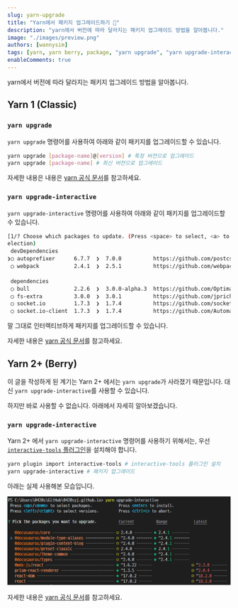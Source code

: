 ```yaml
---
slug: yarn-upgrade
title: "Yarn에서 패키지 업그레이드하기 🧶"
description: "yarn에서 버전에 따라 달라지는 패키지 업그레이드 방법을 알아봅니다."
image: "./images/preview.png"
authors: [wannysim]
tags: [yarn, yarn berry, package, "yarn upgrade", "yarn upgrade-interactive"]
enableComments: true
---
```


yarn에서 버전에 따라 달라지는 패키지 업그레이드 방법을 알아봅니다.

<!-- truncate -->

## Yarn 1 (Classic)

### `yarn upgrade`

`yarn upgrade` 명령어를 사용하여 아래와 같이 패키지를 업그레이드할 수 있습니다.

```bash
yarn upgrade [package-name]@[version] # 특정 버전으로 업그레이드
yarn upgrade [package-name] # 최신 버전으로 업그레이드
```

자세한 내용은 내용은 [yarn 공식 문서](https://classic.yarnpkg.com/en/docs/cli/upgrade/)를 참고하세요.

### `yarn upgrade-interactive`

`yarn upgrade-interactive` 명령어를 사용하여 아래와 같이 패키지를 업그레이드할 수 있습니다.

```bash
[1/? Choose which packages to update. (Press <space> to select, <a> to toggle all, <i> to inverse s
election)
 devDependencies
❯◯ autoprefixer      6.7.7  ❯  7.0.0          https://github.com/postcss/autoprefixer#readme
 ◯ webpack           2.4.1  ❯  2.5.1          https://github.com/webpack/webpack

 dependencies
 ◯ bull              2.2.6  ❯  3.0.0-alpha.3  https://github.com/OptimalBits/bull#readme
 ◯ fs-extra          3.0.0  ❯  3.0.1          https://github.com/jprichardson/node-fs-extra
 ◯ socket.io         1.7.3  ❯  1.7.4          https://github.com/socketio/socket.io#readme
 ◯ socket.io-client  1.7.3  ❯  1.7.4          https://github.com/Automattic/socket.io-client#readme
```

말 그대로 인터렉티브하게 패키지를 업그레이드할 수 있습니다.

자세한 내용은 [yarn 공식 문서](https://classic.yarnpkg.com/en/docs/cli/upgrade-interactive/)를 참고하세요.

## Yarn 2+ (Berry)

이 글을 작성하게 된 계기는 Yarn 2+ 에서는 `yarn upgrade`가 사라졌기 때문입니다.
대신 `yarn upgrade-interactive`를 사용할 수 있습니다.

하지만 바로 사용할 수 없습니다. 아래에서 자세히 알아보겠습니다.

### `yarn upgrade-interactive`

Yarn 2+ 에서 `yarn upgrade-interactive` 명령어를 사용하기 위해서는, 우선 [`interactive-tools` 플러그인](https://github.com/yarnpkg/berry/blob/HEAD/packages/plugin-interactive-tools/README.md)을 설치해야 합니다.

```bash
yarn plugin import interactive-tools # interactive-tools 플러그인 설치
yarn upgrade-interactive # 패키지 업그레이드
```

아래는 실제 사용해본 모습입니다.

![Screenshot](./images/preview.png "Screenshot")

자세한 내용은 [yarn 공식 문서](https://yarnpkg.com/cli/upgrade-interactive)를 참고하세요.
